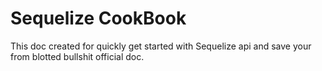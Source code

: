 # Sequelize CookBook

This doc created for quickly get started with Sequelize api and save your from blotted bullshit official doc.

